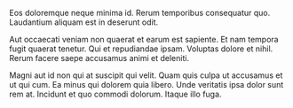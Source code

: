 Eos doloremque neque minima id. Rerum temporibus consequatur quo. Laudantium aliquam est in deserunt odit.
 Aut occaecati veniam non quaerat et earum est sapiente. Et nam tempora fugit quaerat tenetur. Qui et repudiandae ipsam. Voluptas dolore et nihil. Rerum facere saepe accusamus animi et deleniti.
 Magni aut id non qui at suscipit qui velit. Quam quis culpa ut accusamus et ut qui cum. Ea minus qui dolorem quia libero. Unde veritatis ipsa dolor sunt rem at. Incidunt et quo commodi dolorum. Itaque illo fuga.